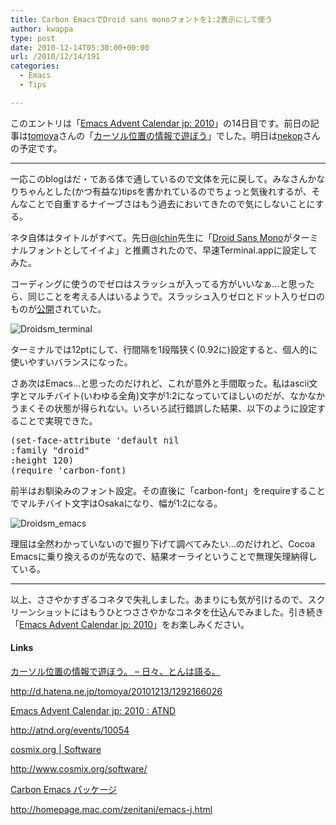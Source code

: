 ```yaml
---
title: Carbon EmacsでDroid sans monoフォントを1:2表示にして使う
author: kwappa
type: post
date: 2010-12-14T05:30:00+00:00
url: /2010/12/14/191
categories:
  - Emacs
  - Tips

---
```

このエントリは「<a href="http://atnd.org/events/10054" target="_blank">Emacs Advent Calendar jp: 2010</a>」の14日目です。前日の記事は<a href="http://d.hatena.ne.jp/tomoya/" target="_blank">tomoya</a>さんの「<a href="http://d.hatena.ne.jp/tomoya/20101213/1292166026" target="_blank">カーソル位置の情報で遊ぼう</a>」でした。明日は<a href="http://d.hatena.ne.jp/nekop/" target="_blank">nekop</a>さんの予定です。

* * *

一応このblogはだ・である体で通しているので文体を元に戻して。みなさんかなりちゃんとした(かつ有益な)tipsを書かれているのでちょっと気後れするが、そんなことで自重するナイーブさはもう過去においてきたので気にしないことにする。

<!--more-->

ネタ自体はタイトルがすべて。先日<a href="http://twitter.com/lchin" target="_blank">@lchin</a>先生に「<a href="http://ja.wikipedia.org/wiki/Droid_%28%E6%9B%B8%E4%BD%93%29" target="_blank">Droid Sans Mono</a>がターミナルフォントとしてイイよ」と推薦されたので、早速Terminal.appに設定してみた。

コーディングに使うのでゼロはスラッシュが入ってる方がいいなぁ…と思ったら、同じことを考える人はいるようで。スラッシュ入りゼロとドット入りゼロのものが<a href="http://www.cosmix.org/software/" target="_blank">公開</a>されていた。


<img alt="Droidsm_terminal" title="Droidsm_terminal" src="http://kwappa.txt-nifty.com/photos/uncategorized/2010/12/13/droidsm_terminal.png" border="0" style="display: block; margin: auto;" /> 

ターミナルでは12ptにして、行間隔を1段階狭く(0.92に)設定すると、個人的に使いやすいバランスになった。

さあ次はEmacs…と思ったのだけれど、これが意外と手間取った。私はascii文字とマルチバイト(いわゆる全角)文字が1:2になっていてほしいのだが、なかなかうまくその状態が得られない。いろいろ試行錯誤した結果、以下のように設定することで実現できた。

<pre class="code">(set-face-attribute 'default nil
:family "droid"
:height 120)
(require 'carbon-font)
</pre>

前半はお馴染みのフォント設定。その直後に「carbon-font」をrequireすることでマルチバイト文字はOsakaになり、幅が1:2になる。


<img alt="Droidsm_emacs" title="Droidsm_emacs" src="http://kwappa.txt-nifty.com/photos/uncategorized/2010/12/13/droidsm_emacs.png" border="0" style="display: block; margin: auto;" /> 

理屈は全然わかっていないので掘り下げて調べてみたい…のだけれど、Cocoa Emacsに乗り換えるのが先なので、結果オーライということで無理矢理納得している。

* * *

以上、ささやかすぎるコネタで失礼しました。あまりにも気が引けるので、スクリーンショットにはもうひとつささやかなコネタを仕込んでみました。引き続き「<a href="http://atnd.org/events/10054" target="_blank">Emacs Advent Calendar jp: 2010</a>」をお楽しみください。

#### Links

<a href="http://d.hatena.ne.jp/tomoya/20101213/1292166026" target="_blank">カーソル位置の情報で遊ぼう。 &#8211; 日々、とんは語る。</a>
  
http://d.hatena.ne.jp/tomoya/20101213/1292166026

<a href="http://atnd.org/events/10054" target="_blank">Emacs Advent Calendar jp: 2010 : ATND</a>
  
http://atnd.org/events/10054

<a href="http://www.cosmix.org/software/" target="_blank">cosmix.org | Software</a>
  
http://www.cosmix.org/software/

<a href="http://homepage.mac.com/zenitani/emacs-j.html" target="_blank">Carbon Emacs パッケージ</a>
  
http://homepage.mac.com/zenitani/emacs-j.html

